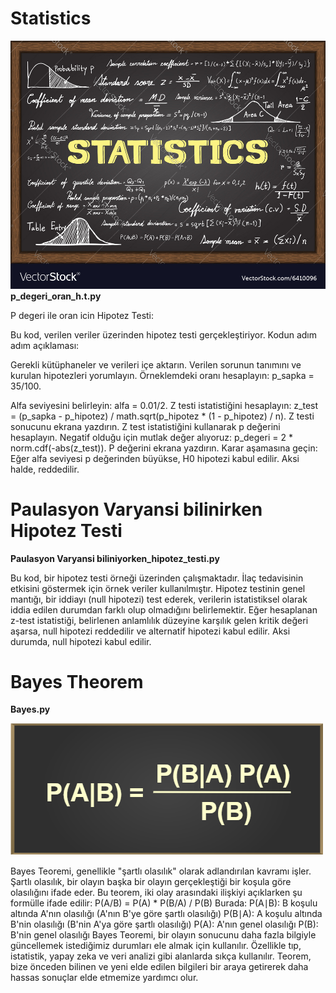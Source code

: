# Statistics
![App Screenshot](https://github.com/firengizz099/Statistics/blob/main/statistics-vector-6410096.jpg?raw=true)
**p_degeri_oran_h.t.py**

P degeri ile oran icin Hipotez Testi:

Bu kod, verilen veriler üzerinden hipotez testi gerçekleştiriyor. Kodun adım adım açıklaması:

Gerekli kütüphaneler ve verileri içe aktarın. Verilen sorunun tanımını ve kurulan hipotezleri yorumlayın. Örneklemdeki oranı hesaplayın: p_sapka = 35/100.

Alfa seviyesini belirleyin: alfa = 0.01/2. Z testi istatistiğini hesaplayın: z_test = (p_sapka - p_hipotez) / math.sqrt(p_hipotez * (1 - p_hipotez) / n). Z testi sonucunu ekrana yazdırın. Z test istatistiğini kullanarak p değerini hesaplayın. Negatif olduğu için mutlak değer alıyoruz: p_degeri = 2 * norm.cdf(-abs(z_test)). P değerini ekrana yazdırın. Karar aşamasına geçin: Eğer alfa seviyesi p değerinden büyükse, H0 hipotezi kabul edilir. Aksi halde, reddedilir.

# Paulasyon Varyansi bilinirken Hipotez Testi
**Paulasyon Varyansi biliniyorken_hipotez_testi.py**

Bu kod, bir hipotez testi örneği üzerinden çalışmaktadır. İlaç tedavisinin etkisini göstermek için örnek veriler kullanılmıştır. Hipotez testinin genel mantığı, bir iddiayı (null hipotezi) test ederek, verilerin istatistiksel olarak iddia edilen durumdan farklı olup olmadığını belirlemektir. Eğer hesaplanan z-test istatistiği, belirlenen anlamlılık düzeyine karşılık gelen kritik değeri aşarsa, null hipotezi reddedilir ve alternatif hipotezi kabul edilir. Aksi durumda, null hipotezi kabul edilir.

# Bayes Theorem
**Bayes.py**

![App Screenshot](https://github.com/firengizz099/Statistics/blob/main/Baye's-Theorem-(1).png?raw=true)

Bayes Teoremi, genellikle "şartlı olasılık" olarak adlandırılan kavramı işler. Şartlı olasılık, bir olayın başka bir olayın gerçekleştiği bir koşula göre olasılığını ifade eder. Bu teorem, iki olay arasındaki ilişkiyi açıklarken şu formülle ifade edilir: P(A/B) = P(A) * P(B/A) / P(B) Burada: P(A∣B): B koşulu altında A'nın olasılığı (A'nın B'ye göre şartlı olasılığı) P(B∣A): A koşulu altında B'nin olasılığı (B'nin A'ya göre şartlı olasılığı) P(A): A'nın genel olasılığı P(B): B'nin genel olasılığı Bayes Teoremi, bir olayın sonucunu daha fazla bilgiyle güncellemek istediğimiz durumları ele almak için kullanılır. Özellikle tıp, istatistik, yapay zeka ve veri analizi gibi alanlarda sıkça kullanılır. Teorem, bize önceden bilinen ve yeni elde edilen bilgileri bir araya getirerek daha hassas sonuçlar elde etmemize yardımcı olur.

